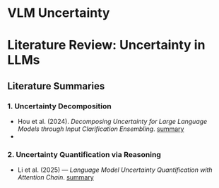 # VLM Uncertainty

# Literature Review: Uncertainty in LLMs

## Literature Summaries

### 1. Uncertainty Decomposition
- Hou et al. (2024). *Decomposing Uncertainty for Large Language Models through Input Clarification Ensembling*. [summary](papers/hou2023decomposing.md)
- 
### 2. Uncertainty Quantification via Reasoning
- Li et al. (2025) — *Language Model Uncertainty Quantification with Attention Chain*. [summary](papers/li2025-attentionchain.md)  
